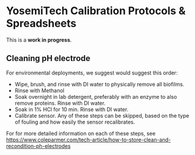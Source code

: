 # YosemiTech Calibration Protocols & Spreadsheets<!-- {#page_calibration} -->

This is a **work in progress**.

## Cleaning pH electrode<!-- {#calibration_cleaning} -->

For environmental deployments, we suggest would suggest this order:

- Wipe, brush, and rinse with DI water to physically remove all biofilms.
- Rinse with Methanol
- Soak overnight in lab detergent, preferably with an enzyme to also remove proteins. Rinse with DI water.
- Soak in 1% HCl for 10 min. Rinse with DI water.
- Calibrate sensor.
Any of these steps can be skipped, based on the type of fouling and how easily the sensor recalibrates.

For for more detailed information on each of these steps, see <https://www.coleparmer.com/tech-article/how-to-store-clean-and-recondition-ph-electrodes>
